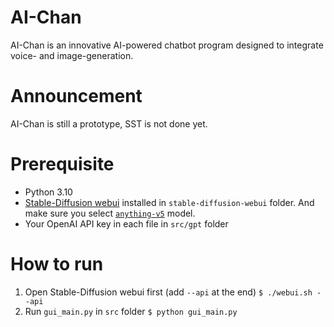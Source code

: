 # AI-Chan
AI-Chan is an innovative AI-powered chatbot program designed to integrate voice- and image-generation.

# Announcement
AI-Chan is still a prototype, SST is not done yet.

# Prerequisite
* Python 3.10
* [Stable-Diffusion webui](https://github.com/AUTOMATIC1111/stable-diffusion-webui) installed in `stable-diffusion-webui` folder. And make sure you select [`anything-v5`](https://huggingface.co/stablediffusionapi/anything-v5) model.
* Your OpenAI API key in each file in `src/gpt` folder

# How to run
1. Open Stable-Diffusion webui first (add `--api` at the end)
`$ ./webui.sh --api`
2. Run `gui_main.py` in `src` folder 
`$ python gui_main.py`
